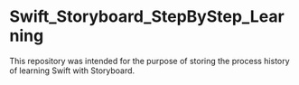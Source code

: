 # Swift_Storyboard_StepByStep_Learning
This repository was intended for the purpose of storing the process history of learning Swift with Storyboard.
